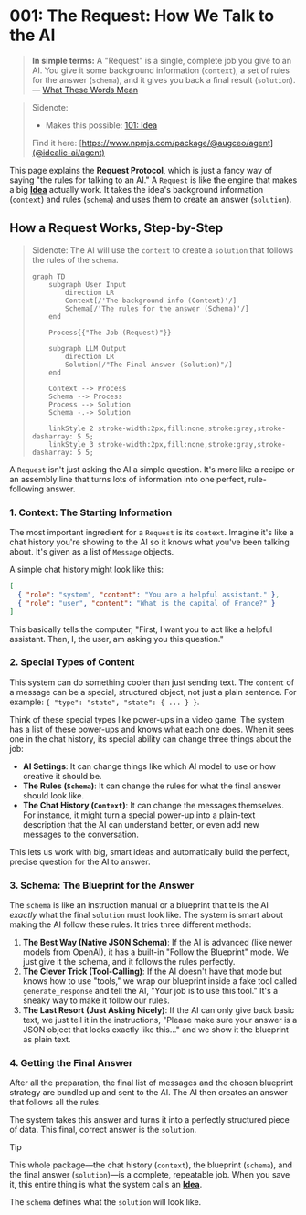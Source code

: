 # 001: The Request: How We Talk to the AI

> **In simple terms:** A "Request" is a single, complete job you give to an AI. You give it some background information (`context`), a set of rules for the answer (`schema`), and it gives you back a final result (`solution`). — [What These Words Mean](./000_glossary.md)

> Sidenote:
> - Makes this possible: [101: Idea](./101_concept_idea.md)
>
> Find it here: [https://www.npmjs.com/package/@augceo/agent](@idealic-ai/agent)

This page explains the **Request Protocol**, which is just a fancy way of saying "the rules for talking to an AI." A `Request` is like the engine that makes a big **[Idea](./101_concept_idea.md)** actually work. It takes the idea's background information (`context`) and rules (`schema`) and uses them to create an answer (`solution`).

## How a Request Works, Step-by-Step

> Sidenote:
> The AI will use the `context` to create a `solution` that follows the rules of the `schema`.
>
> ```mermaid
> graph TD
>     subgraph User Input
>         direction LR
>         Context[/'The background info (Context)'/]
>         Schema[/'The rules for the answer (Schema)'/]
>     end
>
>     Process{{"The Job (Request)"}}
>
>     subgraph LLM Output
>         direction LR
>         Solution[/"The Final Answer (Solution)"/]
>     end
>
>     Context --> Process
>     Schema --> Process
>     Process --> Solution
>     Schema -.-> Solution
>
>     linkStyle 2 stroke-width:2px,fill:none,stroke:gray,stroke-dasharray: 5 5;
>     linkStyle 3 stroke-width:2px,fill:none,stroke:gray,stroke-dasharray: 5 5;
> ```

A `Request` isn't just asking the AI a simple question. It's more like a recipe or an assembly line that turns lots of information into one perfect, rule-following answer.

### 1. Context: The Starting Information

The most important ingredient for a `Request` is its `context`. Imagine it's like a chat history you're showing to the AI so it knows what you've been talking about. It's given as a list of `Message` objects.

A simple chat history might look like this:

```json
[
  { "role": "system", "content": "You are a helpful assistant." },
  { "role": "user", "content": "What is the capital of France?" }
]
```

This basically tells the computer, "First, I want you to act like a helpful assistant. Then, I, the user, am asking you this question."

### 2. Special Types of Content

This system can do something cooler than just sending text. The `content` of a message can be a special, structured object, not just a plain sentence. For example: `{ "type": "state", "state": { ... } }`.

Think of these special types like power-ups in a video game. The system has a list of these power-ups and knows what each one does. When it sees one in the chat history, its special ability can change three things about the job:

- **AI Settings**: It can change things like which AI model to use or how creative it should be.
- **The Rules (`Schema`)**: It can change the rules for what the final answer should look like.
- **The Chat History (`Context`)**: It can change the messages themselves. For instance, it might turn a special power-up into a plain-text description that the AI can understand better, or even add new messages to the conversation.

This lets us work with big, smart ideas and automatically build the perfect, precise question for the AI to answer.

### 3. Schema: The Blueprint for the Answer

The `schema` is like an instruction manual or a blueprint that tells the AI *exactly* what the final `solution` must look like. The system is smart about making the AI follow these rules. It tries three different methods:

1.  **The Best Way (Native JSON Schema)**: If the AI is advanced (like newer models from OpenAI), it has a built-in "Follow the Blueprint" mode. We just give it the schema, and it follows the rules perfectly.
2.  **The Clever Trick (Tool-Calling)**: If the AI doesn't have that mode but knows how to use "tools," we wrap our blueprint inside a fake tool called `generate_response` and tell the AI, "Your job is to use this tool." It's a sneaky way to make it follow our rules.
3.  **The Last Resort (Just Asking Nicely)**: If the AI can only give back basic text, we just tell it in the instructions, "Please make sure your answer is a JSON object that looks exactly like this..." and we show it the blueprint as plain text.

### 4. Getting the Final Answer

After all the preparation, the final list of messages and the chosen blueprint strategy are bundled up and sent to the AI. The AI then creates an answer that follows all the rules.

The system takes this answer and turns it into a perfectly structured piece of data. This final, correct answer is the `solution`.

> [!TIP]
> This whole package—the chat history (`context`), the blueprint (`schema`), and the final answer (`solution`)—is a complete, repeatable job. When you save it, this entire thing is what the system calls an **[Idea](./101_concept_idea.md)**.

The `schema` defines what the `solution` will look like.
